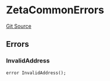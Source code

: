 # ZetaCommonErrors
[Git Source](https://github.com/zeta-chain/protocol-contracts/blob/2e5223462d9ac9dedd79e76ede471832bb2c40e7/contracts/evm/interfaces/ZetaInterfaces.sol)


## Errors
### InvalidAddress

```solidity
error InvalidAddress();
```

